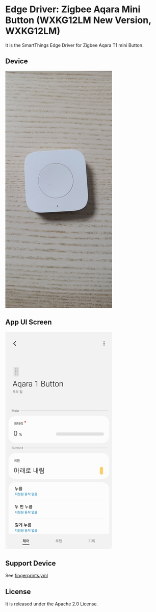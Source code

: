 # Edge Driver: Zigbee Aqara Mini Button (WXKG12LM New Version, WXKG12LM)
It is the SmartThings Edge Driver for Zigbee Aqara T1 mini Button. 

## Device
![device](resource/readme-images/device1.jpg)

## App UI Screen
![ui](resource/readme-images/app1.jpg)

## Support Device
See [fingerprints.yml](./fingerprints.yml)

## License
It is released under the Apache 2.0 License.
